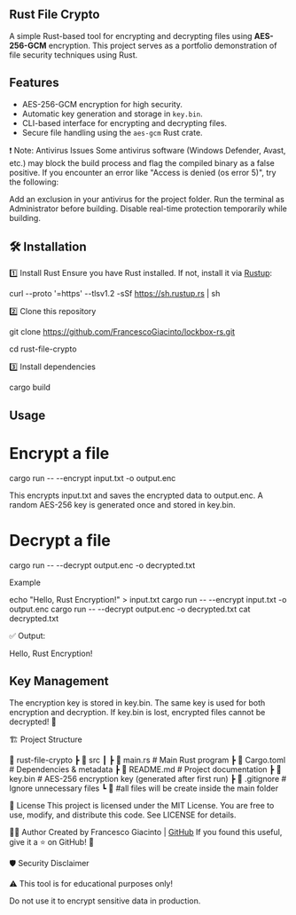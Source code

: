 ## Rust File Crypto

A simple Rust-based tool for encrypting and decrypting files using **AES-256-GCM** encryption. This project serves as a portfolio demonstration of file security techniques using Rust.

## Features
- AES-256-GCM encryption for high security.
- Automatic key generation and storage in `key.bin`.
- CLI-based interface for encrypting and decrypting files.
- Secure file handling using the `aes-gcm` Rust crate.

❗ Note: Antivirus Issues
Some antivirus software (Windows Defender, Avast, etc.) may block the build process and flag the compiled binary as a false positive.
If you encounter an error like "Access is denied (os error 5)", try the following:

Add an exclusion in your antivirus for the project folder.
Run the terminal as Administrator before building.
Disable real-time protection temporarily while building.

## 🛠 Installation

1️⃣ Install Rust
Ensure you have Rust installed. If not, install it via [Rustup](https://rustup.rs/):

curl --proto '=https' --tlsv1.2 -sSf https://sh.rustup.rs | sh

2️⃣ Clone this repository

git clone https://github.com/FrancescoGiacinto/lockbox-rs.git

cd rust-file-crypto

3️⃣ Install dependencies

cargo build

## Usage

# Encrypt a file

cargo run -- --encrypt input.txt -o output.enc

This encrypts input.txt and saves the encrypted data to output.enc.
A random AES-256 key is generated once and stored in key.bin.

# Decrypt a file

cargo run -- --decrypt output.enc -o decrypted.txt


Example

echo "Hello, Rust Encryption!" > input.txt
cargo run -- --encrypt input.txt -o output.enc
cargo run -- --decrypt output.enc -o decrypted.txt
cat decrypted.txt

✅ Output:


Hello, Rust Encryption!


## Key Management
The encryption key is stored in key.bin.
The same key is used for both encryption and decryption.
If key.bin is lost, encrypted files cannot be decrypted! 🛑


🏗 Project Structure

📂 rust-file-crypto
 ┣ 📂 src
 ┃ ┣ 📜 main.rs        # Main Rust program
 ┣ 📜 Cargo.toml       # Dependencies & metadata
 ┣ 📜 README.md        # Project documentation
 ┣ 📜 key.bin          # AES-256 encryption key (generated after first run)
 ┣ 📜 .gitignore       # Ignore unnecessary files
 ┗ 📜 #all files will be create inside the main folder

📜 License
This project is licensed under the MIT License.
You are free to use, modify, and distribute this code. See LICENSE for details.

👨‍💻 Author
Created by Francesco Giacinto | [GitHub](https://github.com/FrancescoGiacinto)
If you found this useful, give it a ⭐ on GitHub! 🚀

🛡️ Security Disclaimer

⚠️ This tool is for educational purposes only!

Do not use it to encrypt sensitive data in production.

